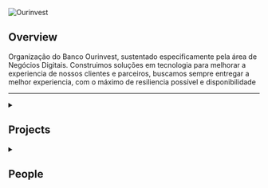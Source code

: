 ![Ourinvest](https://user-images.githubusercontent.com/100213910/185933007-39866608-8cbc-4f50-91fc-90e8c3cfcb91.png)

## Overview

Organização do Banco Ourinvest, sustentado especificamente pela área de Negócios Digitais. Construimos soluções em tecnologia para melhorar a experiencia de nossos clientes e parceiros, buscamos sempre entregar a melhor experiencia, com o máximo de resiliencia possível e disponibilidade

---

<details><summary><h2>Projects</h2></summary>
<p>
  <details><summary><h3>Exchange</h3></summary>
  <p>
  
  ## Trader
  
  ![image](https://user-images.githubusercontent.com/100213910/185973849-8507f3fe-a59e-4aaa-b54b-bee3f9d84774.png)
  
  Plataforma para corretoras realizarem multiplas operações de câmbio, tais como compra de papel moeda, CCME e compra de ouro.

  <p>
  </details>
  <details><summary><h3>Credit</h3></summary>
  <p>
  
  ## SGA
  
  
  <p>
  </details>
<p>
</details>


<details><summary><h2>People</h2></summary>
<p>

| Backend |  Frontend | Infra |
| :---: | :---: | :---: |
| Bruno Hassan Mouazzem | Arthur Bruno Barbosa de Freitas | Dhennon Martins |
| Conrado Lourenço Silva | Erick Zen | Diego Felfeli |
| Gabriel Bonani Machado | Erick Karl | Rodolfo Santana |
| Guilherme Campiani | Gabriel de Barros Pontes | |
| Juliana Marchi | Hugo Bentivegna | |
| Juliane Moraes Vianna | Richard Netto | |
| Leonardo Beretta | Talitha Ribeiro Rodrigues | |
| Letícia Oliveira | | |
| Lucas Carignato | | |
| Raphael Oliveira | | |

<p>
</details>
